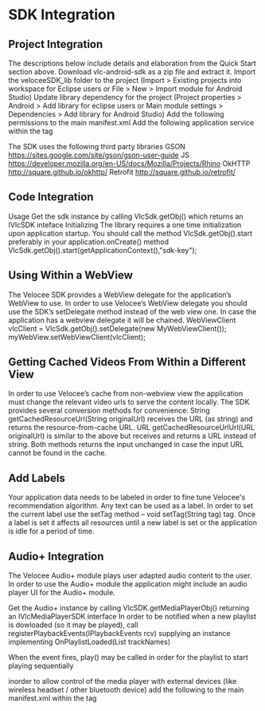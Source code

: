 SDK Integration
===============

Project Integration
-------------------
The descriptions below include details and elaboration from the Quick Start section above.
Download vlc-android-sdk as a zip file and extract it. Import the veloceeSDK_lib folder to the project (Import > Existing projects into workspace for Eclipse users or File > New > Import module for Android Studio)
Update library dependency for the project (Project properties > Android > Add library for eclipse users or Main module settings > Dependencies > Add library for Android Studio)
Add the following permissions to the main manifest.xml
<uses-permission android:name="android.permission.INTERNET" />
<uses-permission android:name="android.permission.ACCESS_NETWORK_STATE" />
Add the following application service within the <application> tag
<service android:name="com.velocee.sdk.VeloceeSDKService" />​

The SDK uses the following third party libraries 
GSON
https://sites.google.com/site/gson/gson-user-guide
JS
https://developer.mozilla.org/en-US/docs/Mozilla/Projects/Rhino
OkHTTP
http://square.github.io/okhttp/
Retrofit
http://square.github.io/retrofit/

Code Integration
----------------
Usage
Get the sdk instance by calling VlcSdk.getObj() which returns an IVlcSDK inteface
Initializing
The library requires a one time initialization upon application startup. You should call the method VlcSdk.getObj().start preferably in your application.onCreate() method
VlcSdk.getObj().start(getApplicationContext(),"sdk-key");

Using Within a WebView
----------------------
The Velocee SDK provides a WebView delegate for the application’s WebView to use. In order to use Velocee’s WebView delegate you should use the SDK’s setDelegate method instead of the web view one. In case the application has a webview delegate it will be chained.
WebViewClient vlcClient = VlcSdk.getObj().setDelegate(new MyWebViewClient());
myWebView.setWebViewClient(vlcClient);

Getting Cached Videos From Within a Different View
--------------------------------------------------
In order to use Velocee’s cache from non-webview view the application must change the relevant video urls to serve the content locally. The SDK provides several conversion methods for convenience:
 String getCachedResourceUrl(String originalUrl) receives the URL (as string) and returns the resource-from-cache URL.
URL getCachedResourceUrlUrl(URL originalUrl)
is similar to the above but receives and returns a URL instead of string. Both methods returns the input unchanged in case the input URL cannot be found in the cache.

Add Labels
----------
Your application data needs to be labeled in order to fine tune Velocee's recommendation algorithm. Any text can be used as a label. In order to set the current label use the setTag method – void setTag(String tag) tag. Once a label is set it affects all resources until a new label is set or the application is idle for a period of time.

Audio+ Integration
------------------
The Velocee Audio+ module plays user adapted audio content to the user.
In order to use the Audio+ module the application might include an audio player UI for the Audio+ module.

Get the Audio+ instance by calling VlcSDK.getMediaPlayerObj()
returning an IVlcMediaPlayerSDK interface
In order to be notified when a new playlist is dowloaded (so it may be played), call registerPlaybackEvents(IPlaybackEvents rcv)
supplying an instance implementing OnPlaylistLoaded(List<String> trackNames)

When the event fires, play() may be called in order for the playlist to start playing sequentially

inorder to allow control of the media player with external devices (like wireless headset / other bluetooth device)
add the following to the main manifest.xml within the <application> tag
<receiver android:name="com.velocee.sdk.VlcMediaController">
    <intent-filter>
        <action android:name="android.intent.action.MEDIA_BUTTON" />
    </intent-filter>
</receiver>